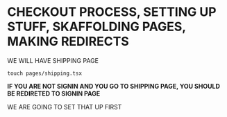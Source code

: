 # CHECKOUT PROCESS, SETTING UP STUFF, SKAFFOLDING PAGES, MAKING REDIRECTS

WE WILL HAVE SHIPPING PAGE

```
touch pages/shipping.tsx
```

**IF YOU ARE NOT SIGNIN AND YOU GO TO SHIPPING PAGE, YOU SHOULD BE REDIRETED TO SIGNIN PAGE**

WE ARE GOING TO SET THAT UP FIRST
